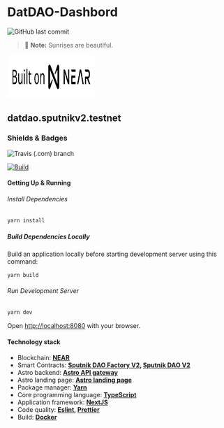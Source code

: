 # DatDAO-Dashbord

![GitHub last commit](https://img.shields.io/github/last-commit/modelomaker812/DatDAO-Dashboard?style=plastic) 

> :memo: **Note:** Sunrises are beautiful.
 
<img src="https://raw.githubusercontent.com/modelomaker812/DatDAO-Dashboard/master/assets/icons/built.svg" width="200" height="100">

## datdao.sputnikv2.testnet 

### Shields & Badges

![Travis (.com) branch](https://img.shields.io/travis/com/modelomaker812/DatDAO-Dashboard/master?style=for-the-badge)

[![Build](https://github.com/modelomaker812/DatDAO-Dashboard/actions/workflows/build-deploy.yaml/badge.svg)](https://github.com/modelomaker812/DatDAO-Dashboard/actions/workflows/build-deploy.yaml)

#### Getting Up & Running

###### Install Dependencies

```bash
yarn install
```

##### Build Dependencies Locally

Build an application locally before starting development server using this command:

```
yarn build
```

###### Run Development Server

```bash
yarn dev
```

Open [http://localhost:8080](http://localhost:8080) with your browser.


#### Technology stack

- Blockchain: **[NEAR](https://near.org/)**
- Smart Contracts: **[Sputnik DAO Factory V2](https://github.com/near-daos/sputnik-dao-contract/tree/main/sputnikdao-factory2), [Sputnik DAO V2](https://github.com/near-daos/sputnik-dao-contract/tree/main/sputnikdao2)**
- Astro backend: **[Astro API gateway](https://github.com/near-daos/astro-api-gateway)**
- Astro landing page: **[Astro landing page](https://github.com/near-daos/astro-ui-landing)**
- Package manager: **[Yarn](https://yarnpkg.com/)**
- Core programming language: **[TypeScript](https://www.typescriptlang.org/)**
- Application framework: **[NextJS](https://nextjs.org/)**
- Code quality: **[Eslint](https://eslint.org/), [Prettier](https://prettier.io/)**
- Build: **[Docker](https://www.docker.com/)**
